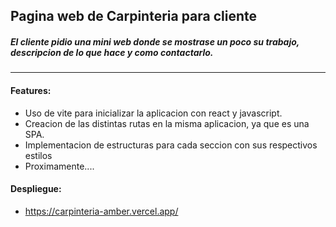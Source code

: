 ## Pagina web de Carpinteria para cliente
##### El cliente pidio una mini web donde se mostrase un poco su trabajo, descripcion de lo que hace y como contactarlo.
---
#### Features:
   - Uso de vite para inicializar la aplicacion con react y javascript.
   - Creacion de las distintas rutas en la misma aplicacion, ya que es una SPA.
   - Implementacion de estructuras para cada seccion con sus respectivos estilos
   - Proximamente....

#### Despliegue: 
-   https://carpinteria-amber.vercel.app/
